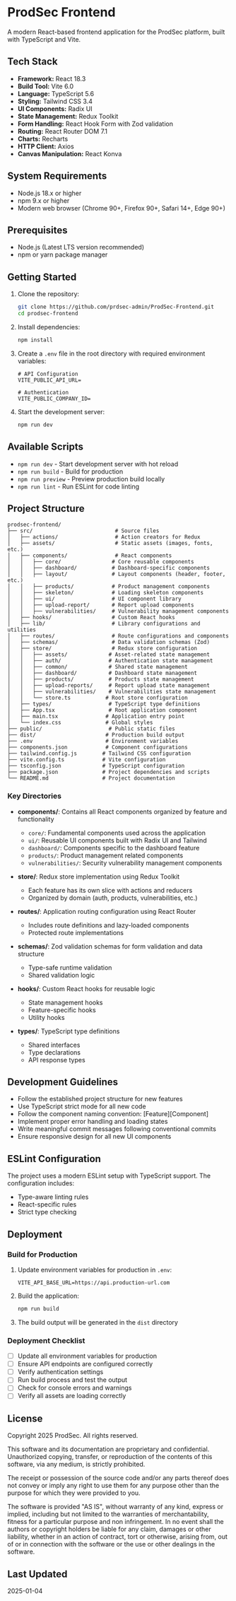 # ProdSec Frontend

A modern React-based frontend application for the ProdSec platform, built with TypeScript and Vite.

## Tech Stack

- **Framework:** React 18.3
- **Build Tool:** Vite 6.0
- **Language:** TypeScript 5.6
- **Styling:** Tailwind CSS 3.4
- **UI Components:** Radix UI
- **State Management:** Redux Toolkit
- **Form Handling:** React Hook Form with Zod validation
- **Routing:** React Router DOM 7.1
- **Charts:** Recharts
- **HTTP Client:** Axios
- **Canvas Manipulation:** React Konva

## System Requirements

- Node.js 18.x or higher
- npm 9.x or higher
- Modern web browser (Chrome 90+, Firefox 90+, Safari 14+, Edge 90+)

## Prerequisites

- Node.js (Latest LTS version recommended)
- npm or yarn package manager

## Getting Started

1. Clone the repository:

   ```bash
   git clone https://github.com/prdsec-admin/ProdSec-Frontend.git
   cd prodsec-frontend
   ```

2. Install dependencies:

   ```bash
   npm install
   ```

3. Create a `.env` file in the root directory with required environment variables:

   ```env
   # API Configuration
   VITE_PUBLIC_API_URL=

   # Authentication
   VITE_PUBLIC_COMPANY_ID=
   ```

4. Start the development server:

   ```bash
   npm run dev
   ```

## Available Scripts

- `npm run dev` - Start development server with hot reload
- `npm run build` - Build for production
- `npm run preview` - Preview production build locally
- `npm run lint` - Run ESLint for code linting

## Project Structure

```
prodsec-frontend/
├── src/                          # Source files
│   ├── actions/                  # Action creators for Redux
│   ├── assets/                   # Static assets (images, fonts, etc.)
│   ├── components/               # React components
│   │   ├── core/                # Core reusable components
│   │   ├── dashboard/           # Dashboard-specific components
│   │   ├── layout/              # Layout components (header, footer, etc.)
│   │   ├── products/            # Product management components
│   │   ├── skeleton/            # Loading skeleton components
│   │   ├── ui/                  # UI component library
│   │   ├── upload-report/       # Report upload components
│   │   ├── vulnerabilities/     # Vulnerability management components
│   ├── hooks/                   # Custom React hooks
│   ├── lib/                     # Library configurations and utilities
│   ├── routes/                  # Route configurations and components
│   ├── schemas/                 # Data validation schemas (Zod)
│   ├── store/                   # Redux store configuration
│   │   ├── assets/             # Asset-related state management
│   │   ├── auth/               # Authentication state management
│   │   ├── common/             # Shared state management
│   │   ├── dashboard/          # Dashboard state management
│   │   ├── products/           # Products state management
│   │   ├── upload-reports/     # Report upload state management
│   │   ├── vulnerabilities/    # Vulnerabilities state management
│   │   └── store.ts           # Root store configuration
│   ├── types/                  # TypeScript type definitions
│   ├── App.tsx                 # Root application component
│   ├── main.tsx               # Application entry point
│   └── index.css              # Global styles
├── public/                     # Public static files
├── dist/                      # Production build output
├── .env                       # Environment variables
├── components.json            # Component configurations
├── tailwind.config.js        # Tailwind CSS configuration
├── vite.config.ts            # Vite configuration
├── tsconfig.json             # TypeScript configuration
├── package.json              # Project dependencies and scripts
└── README.md                 # Project documentation
```

### Key Directories

- **components/**: Contains all React components organized by feature and functionality

  - `core/`: Fundamental components used across the application
  - `ui/`: Reusable UI components built with Radix UI and Tailwind
  - `dashboard/`: Components specific to the dashboard feature
  - `products/`: Product management related components
  - `vulnerabilities/`: Security vulnerability management components

- **store/**: Redux store implementation using Redux Toolkit

  - Each feature has its own slice with actions and reducers
  - Organized by domain (auth, products, vulnerabilities, etc.)

- **routes/**: Application routing configuration using React Router

  - Includes route definitions and lazy-loaded components
  - Protected route implementations

- **schemas/**: Zod validation schemas for form validation and data structure

  - Type-safe runtime validation
  - Shared validation logic

- **hooks/**: Custom React hooks for reusable logic

  - State management hooks
  - Feature-specific hooks
  - Utility hooks

- **types/**: TypeScript type definitions
  - Shared interfaces
  - Type declarations
  - API response types

## Development Guidelines

- Follow the established project structure for new features
- Use TypeScript strict mode for all new code
- Follow the component naming convention: [Feature][Component]
- Implement proper error handling and loading states
- Write meaningful commit messages following conventional commits
- Ensure responsive design for all new UI components

## ESLint Configuration

The project uses a modern ESLint setup with TypeScript support. The configuration includes:

- Type-aware linting rules
- React-specific rules
- Strict type checking

## Deployment

### Build for Production

1. Update environment variables for production in `.env`:

   ```env
   VITE_API_BASE_URL=https://api.production-url.com
   ```

2. Build the application:

   ```bash
   npm run build
   ```

3. The build output will be generated in the `dist` directory

### Deployment Checklist

- [ ] Update all environment variables for production
- [ ] Ensure API endpoints are configured correctly
- [ ] Verify authentication settings
- [ ] Run build process and test the output
- [ ] Check for console errors and warnings
- [ ] Verify all assets are loading correctly

## License

Copyright 2025 ProdSec. All rights reserved.

This software and its documentation are proprietary and confidential.
Unauthorized copying, transfer, or reproduction of the contents of this software, via any medium, is strictly prohibited.

The receipt or possession of the source code and/or any parts thereof does not convey or imply any right to use them
for any purpose other than the purpose for which they were provided to you.

The software is provided "AS IS", without warranty of any kind, express or implied, including but not limited to
the warranties of merchantability, fitness for a particular purpose and non infringement. In no event shall the
authors or copyright holders be liable for any claim, damages or other liability, whether in an action of contract,
tort or otherwise, arising from, out of or in connection with the software or the use or other dealings in the software.

## Last Updated

2025-01-04
